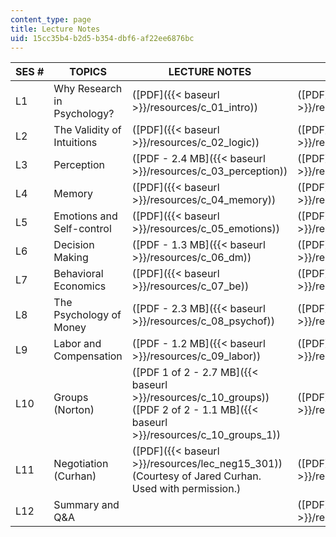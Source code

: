```yaml
---
content_type: page
title: Lecture Notes
uid: 15cc35b4-b2d5-b354-dbf6-af22ee6876bc
---
```


| SES # | TOPICS | LECTURE NOTES | STUDENT NOTES |
| --- | --- | --- | --- |
| L1 | Why Research in Psychology? | ([PDF]({{< baseurl >}}/resources/c_01_intro)) | ([PDF]({{< baseurl >}}/resources/lec1_why)) |
| L2 | The Validity of Intuitions | ([PDF]({{< baseurl >}}/resources/c_02_logic)) | ([PDF]({{< baseurl >}}/resources/lec2intuition)) |
| L3 | Perception | ([PDF - 2.4 MB]({{< baseurl >}}/resources/c_03_perception)) | ([PDF]({{< baseurl >}}/resources/lec3perception)) |
| L4 | Memory | ([PDF]({{< baseurl >}}/resources/c_04_memory)) | ([PDF]({{< baseurl >}}/resources/lec4memory)) |
| L5 | Emotions and Self-control | ([PDF]({{< baseurl >}}/resources/c_05_emotions)) | ([PDF]({{< baseurl >}}/resources/lec5emotion_self)) |
| L6 | Decision Making | ([PDF - 1.3 MB]({{< baseurl >}}/resources/c_06_dm)) | ([PDF]({{< baseurl >}}/resources/lec6)) |
| L7 | Behavioral Economics | ([PDF]({{< baseurl >}}/resources/c_07_be)) | ([PDF]({{< baseurl >}}/resources/lec7)) |
| L8 | The Psychology of Money | ([PDF - 2.3 MB]({{< baseurl >}}/resources/c_08_psychof)) | ([PDF]({{< baseurl >}}/resources/lec8)) |
| L9 | Labor and Compensation | ([PDF - 1.2 MB]({{< baseurl >}}/resources/c_09_labor)) | ([PDF]({{< baseurl >}}/resources/lec9)) |
| L10 | Groups (Norton) | ([PDF 1 of 2 - 2.7 MB]({{< baseurl >}}/resources/c_10_groups)) ([PDF 2 of 2 - 1.1 MB]({{< baseurl >}}/resources/c_10_groups_1)) | ([PDF]({{< baseurl >}}/resources/lec10)) |
| L11 | Negotiation (Curhan) | ([PDF]({{< baseurl >}}/resources/lec_neg15_301)) (Courtesy of Jared Curhan. Used with permission.) | ([PDF]({{< baseurl >}}/resources/lec11)) |
| L12 | Summary and Q&A | &nbsp; | ([PDF]({{< baseurl >}}/resources/lec12))